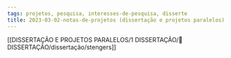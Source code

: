 ```yaml
---
tags: projetos, pesquisa, interesses-de-pesquisa, disserte
title: 2023-03-02-notas-de-projetos (dissertação e projetos paralelos) (205)
---
```


[[DISSERTAÇÃO E PROJETOS PARALELOS/1 DISSERTAÇÃO/📕 DISSERTAÇÃO/dissertação/stengers]]
